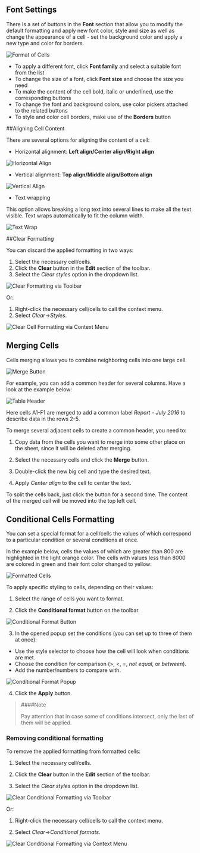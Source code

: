 ## Font Settings

There is a set of buttons in the **Font** section that allow you to modify the default formatting and apply new font color, style and size as well as change the appearance of a cell - set the background color and apply a new type and color for borders. 

![Format of Cells](img/formatting_cells.png)

- To apply a different font, click **Font family** and select a suitable font from the list
- To change the size of a font, click **Font size** and choose the size you need
- To make the content of the cell bold, italic or underlined, use the corresponding buttons
- To change the font and background colors, use color pickers attached to the related buttons
- To style and color cell borders, make use of the **Borders** button

##Aligning Cell Content

There are several options for aligning the content of a cell:

- Horizontal alignment: **Left align/Center align/Right align**

![Horizontal Align](img/horizontal_alignment.png)

- Vertical alignment: **Top align/Middle align/Bottom align**

![Vertical Align](img/vertical_alignment.png)

- Text wrapping

This option allows breaking a long text into several lines to make all the text visible. Text wraps automatically to fit the column width.

![Text Wrap](img/text_wrap.png)

##Clear Formatting

You can discard the applied formatting in two ways:

1) Select the necessary cell/cells.
2) Click the **Clear** button in the **Edit** section of the toolbar.
3) Select the *Clear styles* option in the dropdown list.

![Clear Formatting via Toolbar](img/clear_formatting.png)

Or:

1) Right-click the necessary cell/cells to call the context menu.
2) Select *Clear*->*Styles*.

![Clear Cell Formatting via Context Menu](img/clear_default_cell_format.png)


## Merging Cells 

Cells merging allows you to combine neighboring cells into one large cell. 

![Merge Button](img/merge_cells.png)

For example, you can add a common header for several columns. Have a look at the example below:

![Table Header](img/merging_cells.png) 

Here cells A1-F1 are merged to add a common label *Report - July 2016* to describe data in the rows 2-5.

To merge several adjacent cells to create a common header, you need to:

1. Copy data from the cells you want to merge into some other place on the sheet, since it will be deleted after merging. 

2. Select the necessary cells and click the **Merge** button.

3. Double-click the new big cell and type the desired text.

4. Apply *Center align* to the cell to center the text.

To split the cells back, just click the button for a second time. The content of the merged cell will be moved into the top left cell.

## Conditional Cells Formatting 

You can set a special format for a cell/cells the values of which correspond to a particular condition or several conditions at once. 

In the example below, cells the values of which are greater than 800 are highlighted in the light orange color. The cells with values less than 8000 are colored in green and their font color changed to yellow:

![Formatted Cells](img/conditional_formatting_result.png)

To apply specific styling to cells, depending on their values:

1) Select the range of cells you want to format.

2) Click the **Conditional format** button on the toolbar. 

![Conditional Format Button](img/conditional_format_button.png)     

3) In the opened popup set the conditions (you can set up to three of them at once):

- Use the style selector to choose how the cell will look when conditions are met.
- Choose the condition for comparison (>, <, =, *not equal*, or *between*). 
- Add the number/numbers to compare with.

![Conditional Format Popup](img/conditional_format_popup.png)    


4) Click the **Apply** button.

>####Note
>
>Pay attention that in case some of conditions intersect, only the last of them will be applied.


### Removing conditional formatting

To remove the applied formatting from formatted cells:

1) Select the necessary cell/cells.

2) Click the **Clear** button in the **Edit** section of the toolbar.

3) Select the *Clear styles* option in the dropdown list.

![Clear Conditional Formatting via Toolbar](img/clear_formatting.png)

Or:

1) Right-click the necessary cell/cells to call the context menu.

2) Select *Clear*->*Conditional formats*.

![Clear Conditional Formatting via Context Menu](img/clear_conditional_format.png)